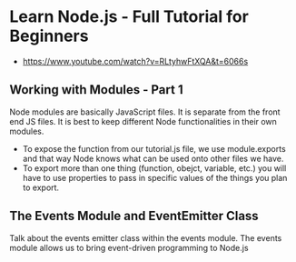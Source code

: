 # Learn Node.js - Full Tutorial for Beginners
  * https://www.youtube.com/watch?v=RLtyhwFtXQA&t=6066s

## Working with Modules - Part 1
Node modules are basically JavaScript files. It is separate from the front end JS files. It is best to keep different Node functionalities in their own modules.
* To expose the function from our tutorial.js file, we use module.exports and that way Node knows what can be used onto other files we have.
* To export more than one thing (function, obejct, variable, etc.) you will have to use properties to pass in specific values of the things you plan to export.

## The Events Module and EventEmitter Class
Talk about the events emitter class within the events module. The events module allows us to bring event-driven programming to Node.js